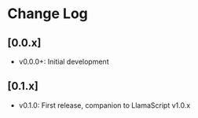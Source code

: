 # Change Log

## [0.0.x]
- v0.0.0+: Initial development

## [0.1.x]
- v0.1.0: First release, companion to LlamaScript v1.0.x
